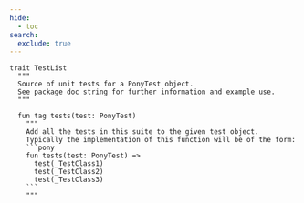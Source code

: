```yaml
---
hide:
  - toc
search:
  exclude: true
---
```

```````pony linenums="1"
trait TestList
  """
  Source of unit tests for a PonyTest object.
  See package doc string for further information and example use.
  """

  fun tag tests(test: PonyTest)
    """
    Add all the tests in this suite to the given test object.
    Typically the implementation of this function will be of the form:
    ```pony
    fun tests(test: PonyTest) =>
      test(_TestClass1)
      test(_TestClass2)
      test(_TestClass3)
    ```
    """

```````